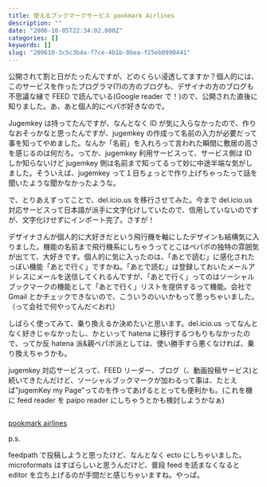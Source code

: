 ```yaml
---
title: 使えるブックマークサービス pookmark Airlines
description: ""
date: "2006-10-05T22:34:02.000Z"
categories: []
keywords: []
slug: "200610-3c5c3b4a-f7ce-4b1b-86ea-f25eb0990441"
---
```


公開されて割と日がたったんですが、どのくらい浸透してますか？個人的には、このサービスを作ったプログラマ(?)の方のブログも、デザイナの方のブログも不思議な縁で FEED で読んでいる(Google reader で！)ので、公開された直後に知りました。あ、あと個人的にペパボ好きなので。

Jugemkey は持ってたんですが、なんとなく ID が気に入らなかったので、作りなおそっかなと思ったんですが、jugemkey の作成って名前の入力が必要だって事を知ってやめました。なんか「名前」を入れろって言われた瞬間に敷居の高さを感じるのは何だろ。ってか、jugemkey 利用サービスって、サービス側は ID しか知らないけど jugemkey 側は名前まで知ってるって妙に中途半端な気がしました。そういえば、jugemkey って１日ちょっとで作り上げちゃったって話を聞いたような聞かなかったような。

で、とりあえずってことで、del.icio.us を移行させてみた。今まで del.icio.us 対応サービスって日本語が派手に文字化けしていたので、信用していないのですが、文字化けせずにインポート完了。さすが！

デザイナさんが個人的に大好きだという飛行機を軸にしたデザインも結構気に入りました。機能の名前まで飛行機系にしちゃうってとこはペパボの独特の雰囲気が出てて、大好きです。個人的に気に入ったのは、「あとで読む」に感化されたっぽい機能「あとで行く」ですかね。「あとで読む」は登録しておいたメールアドレスにメールを送信してくれるんですが、「あとで行く」ってのはソーシャルブックマークの機能として「あとで行く」リストを提供するって機能。会社で Gmail とかチェックできないので、こういうのいいかもって思っちゃいました。（って会社で何やってんだ＜おれ）

しばらく使ってみて、乗り換えるか決めたいと思います。del.icio.us ってなんとなく好きじゃなかったし、かといって hatena に移行するつもりもなかったので、ってか反 hatena 派&親ペパボ派としては、使い勝手すら悪くなければ、乗り換えちゃうかも。

jugemkey 対応サービスって、FEED リーダー、ブログ（、動画投稿サービス)と続いてきたんだけど、ソーシャルブックマークが加わるって事は、たとえば”jugemKey my Page”ってのを作ってあげるととっても便利かも。(これを機に feed reader を paipo reader にしちゃうとかも検討しようかなぁ)

![]()

[pookmark airlines](http://pookmark.jp/)

p.s.

feedpath で投稿しようと思ったけど、なんとなく ecto にしちゃいました。microformats はすばらしいと思うんだけど、普段 feed を読まなくなると editor を立ち上げるのが手間だと感じちゃいますね。やっぱ。

